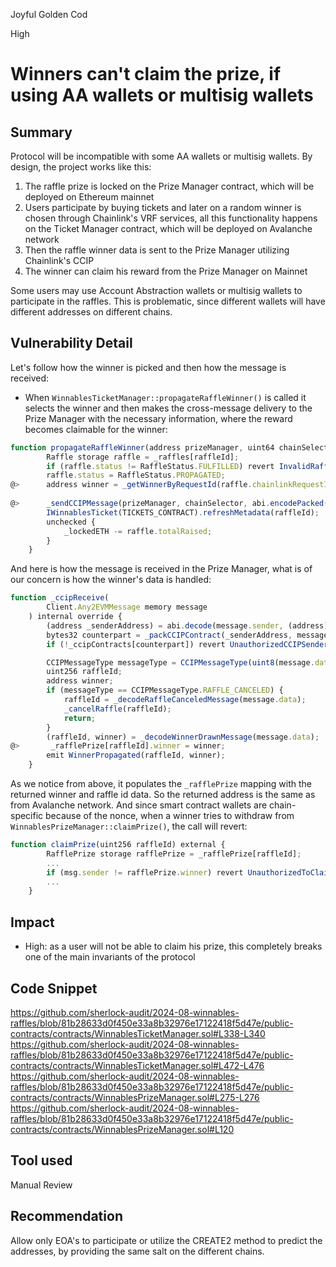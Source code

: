 Joyful Golden Cod

High

# Winners can't claim the prize, if using AA wallets or multisig wallets

## Summary

Protocol will be incompatible with some AA wallets or multisig wallets. By design, the project works like this:

1. The raffle prize is locked on the Prize Manager contract, which will be deployed on Ethereum mainnet
2. Users participate by buying tickets and later on a random winner is chosen through Chainlink's VRF services, all this functionality happens on the Ticket Manager contract, which will be deployed on Avalanche network
3. Then the raffle winner data is sent to the Prize Manager utilizing Chainlink's CCIP
4. The winner can claim his reward from the Prize Manager on Mainnet

Some users may use Account Abstraction wallets or multisig wallets to participate in the raffles. This is problematic, since different wallets will have different addresses on different chains. 

## Vulnerability Detail

Let's follow how the winner is picked and then how the message is received: 

- When `WinnablesTicketManager::propagateRaffleWinner()` is called it selects the winner and then makes the cross-message delivery to the Prize Manager with the necessary information, where the reward becomes claimable for the winner:

```javascript
function propagateRaffleWinner(address prizeManager, uint64 chainSelector, uint256 raffleId) external {
        Raffle storage raffle = _raffles[raffleId];
        if (raffle.status != RaffleStatus.FULFILLED) revert InvalidRaffleStatus();
        raffle.status = RaffleStatus.PROPAGATED;
@>      address winner = _getWinnerByRequestId(raffle.chainlinkRequestId);
                                                                                                                      !!!!!!
@>      _sendCCIPMessage(prizeManager, chainSelector, abi.encodePacked(uint8(CCIPMessageType.WINNER_DRAWN), raffleId, winner));
        IWinnablesTicket(TICKETS_CONTRACT).refreshMetadata(raffleId);
        unchecked {
            _lockedETH -= raffle.totalRaised;
        }
    }
```

And here is how the message is received in the Prize Manager, what is of our concern is how the winner's data is handled:

```javascript
function _ccipReceive(
        Client.Any2EVMMessage memory message
    ) internal override {
        (address _senderAddress) = abi.decode(message.sender, (address));
        bytes32 counterpart = _packCCIPContract(_senderAddress, message.sourceChainSelector);
        if (!_ccipContracts[counterpart]) revert UnauthorizedCCIPSender();

        CCIPMessageType messageType = CCIPMessageType(uint8(message.data[0]));
        uint256 raffleId;
        address winner;
        if (messageType == CCIPMessageType.RAFFLE_CANCELED) {
            raffleId = _decodeRaffleCanceledMessage(message.data);
            _cancelRaffle(raffleId);
            return;
        }
        (raffleId, winner) = _decodeWinnerDrawnMessage(message.data);
@>       _rafflePrize[raffleId].winner = winner;
        emit WinnerPropagated(raffleId, winner);
    }
```

As we notice from above, it populates the `_rafflePrize` mapping with the returned winner and raffle id data. So the returned address is the same as from Avalanche network. And since smart contract wallets are chain-specific because of the nonce, when a winner tries to withdraw from `WinnablesPrizeManager::claimPrize()`, the call will revert: 

```javascript
function claimPrize(uint256 raffleId) external {
        RafflePrize storage rafflePrize = _rafflePrize[raffleId];
        ...
        if (msg.sender != rafflePrize.winner) revert UnauthorizedToClaim();
        ...
    }
```

## Impact

- High: as a user will not be able to claim his prize, this completely breaks one of the main invariants of the protocol

## Code Snippet

https://github.com/sherlock-audit/2024-08-winnables-raffles/blob/81b28633d0f450e33a8b32976e17122418f5d47e/public-contracts/contracts/WinnablesTicketManager.sol#L338-L340
https://github.com/sherlock-audit/2024-08-winnables-raffles/blob/81b28633d0f450e33a8b32976e17122418f5d47e/public-contracts/contracts/WinnablesTicketManager.sol#L472-L476
https://github.com/sherlock-audit/2024-08-winnables-raffles/blob/81b28633d0f450e33a8b32976e17122418f5d47e/public-contracts/contracts/WinnablesPrizeManager.sol#L275-L276
https://github.com/sherlock-audit/2024-08-winnables-raffles/blob/81b28633d0f450e33a8b32976e17122418f5d47e/public-contracts/contracts/WinnablesPrizeManager.sol#L120


## Tool used

Manual Review

## Recommendation

Allow only EOA's to participate or utilize the CREATE2 method to predict the addresses, by providing the same salt on the different chains.